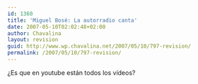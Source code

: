 ```yaml
---
id: 1360
title: 'Miguel Bosé: La autorradio canta'
date: 2007-05-10T02:02:48+02:00
author: Chavalina
layout: revision
guid: http://www.wp.chavalina.net/2007/05/10/797-revision/
permalink: /2007/05/10/797-revision/
---
```

&iquest;Es que en youtube están todos los v&iacute;deos?